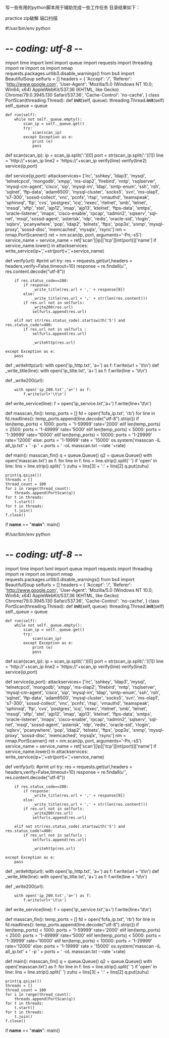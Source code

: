 写一些有用的python脚本用于辅助完成一些工作任务
目录结果如下：








practice
zip破解
端口扫描



#!/usr/bin/env python
# -*- coding: utf-8 -*-

import time
import lxml
import queue
import requests
import threading
import re
import os
import nmap
requests.packages.urllib3.disable_warnings()
from bs4 import BeautifulSoup
selfurls = []
headers = {
            'Accept': '*/*',
            'Referer': 'http://www.google.com',
            'User-Agent': 'Mozilla/5.0 (Windows NT 10.0; Win64; x64) AppleWebKit/537.36 (KHTML, like Gecko) Chrome/79.0.3945.130 Safari/537.36',
            'Cache-Control': 'no-cache',
        }
class PortScan(threading.Thread):
    def __init__(self, queue):
        threading.Thread.__init__(self)
        self._queue = queue

    def run(self):
        while not self._queue.empty():
            scan_ip = self._queue.get()
            try:
                scan(scan_ip)
            except Exception as e:
                print (e)
                pass


def scan(scan_ip):
    ip = scan_ip.split(':')[0]
    port = str(scan_ip.split(':')[1])
    line = 'http://'+scan_ip
    line2 = 'https://'+scan_ip
    verify(line)
    verify(line2)
    service(ip,port)

def service(ip,port):
    attackservices= ['irc', 'sshkey', 'ldap3', 'mysql', 'telnetcpcd', 'mongodb', 'xmpp', 'ms-olap2', 'firebird', 'nntp', 'rsqlserver', 'mysql-cm-agent', 'cisco', 'sip', 'mysql-im', 'ldap', 'smtp-enum', 'ssh', 'rsh', 'sqlnet', 'ftp-data', 'adam6500', 'mysql-cluster', 'socks5', 'svn', 'ms-olap1', 's7-300', 'sossd-collect', 'vnc', 'pcnfs', 'rtsp', 'vmauthd', 'teamspeak', 'sphinxql', 'ftp', 'cvs', 'postgres', 'icq', 'rexec', 'rtelnet', 'smb', 'telnet', 'mssql', 'sftp', 'stel', 'ajp12', 'imap', 'ajp13', 'ktelnet', 'ftps-data', 'smtps', 'oracle-listener', 'imaps', 'cisco-enable', 'rpcap', 'radmin2', 'sqlserv', 'sql-net', 'msql', 'sossd-agent', 'asterisk', 'rdp', 'redis', 'oracle-sid', 'rlogin', 'sqlsrv', 'pcanywhere', 'pop', 'ldap2', 'telnets', 'ftps', 'pop3s', 'snmp', 'mysql-proxy', 'sossd-disc', 'memcached', 'mysqlx', 'rsync']
    nm = nmap.PortScanner()
    ret = nm.scan(ip, port, arguments='-Pn,-sS')
    service_name = service_name = ret['scan'][ip]['tcp'][int(port)]['name']
    if service_name.lower() in attackservices:
        write_service(ip+','+str(port)+','+service_name)

def verify(url):
        #print url
    try:
        res = requests.get(url,headers = headers,verify=False,timeout=10)
        response = re.findall(u'<title>(.*?)</title>', res.content.decode("utf-8"))

        if res.status_code==200:
            if response:
                _write_title(res.url + ',' + response[0])
            else:
                _write_title(res.url + ',' + str(len(res.content)))
            if res.url not in selfurls:
                _write200(res.url)
                selfurls.append(res.url)

        elif not str(res.status_code).startswith('5') and res.status_code!=400:
            if res.url not in selfurls :
                selfurls.append(res.url)

                _writehttp(res.url)

    except Exception as e:
        pass
def _writehttp(url):
        with open('ip_http.txt', 'a+') as f:
            f.write(url + '\t\n')
def _write_title(line):
    with open('ip_tilte.txt', 'a+') as f:
        f.write(line + '\t\n')

def _write200(url):

        with open('ip_200.txt','a+') as f:
            f.write(url+'\t\n')

def write_service(line):
    f = open('ip_service.txt','a+')
    f.write(line+'\t\n')


def masscan_fin():
    temp_ports = []
    fd = open('fofa_ip.txt', 'rb')
    for line in fd.readlines():
        temp_ports.append(line.decode("utf-8").strip())
    if len(temp_ports) < 1000:
        ports = '1-59999'
        rate='2000'
    elif len(temp_ports) < 2500:
        ports = '1-49999'
        rate='5000'
    elif len(temp_ports) < 5000:
        ports = '1-39999'
        rate='10000'
    elif len(temp_ports) < 10000:
        ports = '1-29999'
        rate='12000'
    else:
        ports = '1-19999'
        rate = '15000'
    os.system('masscan -iL all_ip.txt' + ' -p ' + ports + '  -oL masscan.txt --rate '+rate)

def main():
    masscan_fin()
    q = queue.Queue()
    q2 = queue.Queue()
    with open('masscan.txt') as f:
        for line in f:
            lins = line.strip().split(' ')
            if 'open' in line:
                lins = line.strip().split(' ')
                zuhu = lins[3] + ':' + lins[2]
                q.put(zuhu)

    print(q.qsize())
    threads = []
    thread_count = 100
    for i in range(thread_count):
        threads.append(PortScan(q))
    for t in threads:
        t.start()
    for t in threads:
        t.join()
    f.close()

if __name__ == "__main__":
    main()




#!/usr/bin/env python
# -*- coding: utf-8 -*-

import time
import lxml
import queue
import requests
import threading
import re
import os
import nmap
requests.packages.urllib3.disable_warnings()
from bs4 import BeautifulSoup
selfurls = []
headers = {
            'Accept': '*/*',
            'Referer': 'http://www.google.com',
            'User-Agent': 'Mozilla/5.0 (Windows NT 10.0; Win64; x64) AppleWebKit/537.36 (KHTML, like Gecko) Chrome/79.0.3945.130 Safari/537.36',
            'Cache-Control': 'no-cache',
        }
class PortScan(threading.Thread):
    def __init__(self, queue):
        threading.Thread.__init__(self)
        self._queue = queue

    def run(self):
        while not self._queue.empty():
            scan_ip = self._queue.get()
            try:
                scan(scan_ip)
            except Exception as e:
                print (e)
                pass


def scan(scan_ip):
    ip = scan_ip.split(':')[0]
    port = str(scan_ip.split(':')[1])
    line = 'http://'+scan_ip
    line2 = 'https://'+scan_ip
    verify(line)
    verify(line2)
    service(ip,port)

def service(ip,port):
    attackservices= ['irc', 'sshkey', 'ldap3', 'mysql', 'telnetcpcd', 'mongodb', 'xmpp', 'ms-olap2', 'firebird', 'nntp', 'rsqlserver', 'mysql-cm-agent', 'cisco', 'sip', 'mysql-im', 'ldap', 'smtp-enum', 'ssh', 'rsh', 'sqlnet', 'ftp-data', 'adam6500', 'mysql-cluster', 'socks5', 'svn', 'ms-olap1', 's7-300', 'sossd-collect', 'vnc', 'pcnfs', 'rtsp', 'vmauthd', 'teamspeak', 'sphinxql', 'ftp', 'cvs', 'postgres', 'icq', 'rexec', 'rtelnet', 'smb', 'telnet', 'mssql', 'sftp', 'stel', 'ajp12', 'imap', 'ajp13', 'ktelnet', 'ftps-data', 'smtps', 'oracle-listener', 'imaps', 'cisco-enable', 'rpcap', 'radmin2', 'sqlserv', 'sql-net', 'msql', 'sossd-agent', 'asterisk', 'rdp', 'redis', 'oracle-sid', 'rlogin', 'sqlsrv', 'pcanywhere', 'pop', 'ldap2', 'telnets', 'ftps', 'pop3s', 'snmp', 'mysql-proxy', 'sossd-disc', 'memcached', 'mysqlx', 'rsync']
    nm = nmap.PortScanner()
    ret = nm.scan(ip, port, arguments='-Pn,-sS')
    service_name = service_name = ret['scan'][ip]['tcp'][int(port)]['name']
    if service_name.lower() in attackservices:
        write_service(ip+','+str(port)+','+service_name)

def verify(url):
        #print url
    try:
        res = requests.get(url,headers = headers,verify=False,timeout=10)
        response = re.findall(u'<title>(.*?)</title>', res.content.decode("utf-8"))

        if res.status_code==200:
            if response:
                _write_title(res.url + ',' + response[0])
            else:
                _write_title(res.url + ',' + str(len(res.content)))
            if res.url not in selfurls:
                _write200(res.url)
                selfurls.append(res.url)

        elif not str(res.status_code).startswith('5') and res.status_code!=400:
            if res.url not in selfurls :
                selfurls.append(res.url)

                _writehttp(res.url)

    except Exception as e:
        pass
def _writehttp(url):
        with open('ip_http.txt', 'a+') as f:
            f.write(url + '\t\n')
def _write_title(line):
    with open('ip_tilte.txt', 'a+') as f:
        f.write(line + '\t\n')

def _write200(url):

        with open('ip_200.txt','a+') as f:
            f.write(url+'\t\n')

def write_service(line):
    f = open('ip_service.txt','a+')
    f.write(line+'\t\n')


def masscan_fin():
    temp_ports = []
    fd = open('fofa_ip.txt', 'rb')
    for line in fd.readlines():
        temp_ports.append(line.decode("utf-8").strip())
    if len(temp_ports) < 1000:
        ports = '1-59999'
        rate='2000'
    elif len(temp_ports) < 2500:
        ports = '1-49999'
        rate='5000'
    elif len(temp_ports) < 5000:
        ports = '1-39999'
        rate='10000'
    elif len(temp_ports) < 10000:
        ports = '1-29999'
        rate='12000'
    else:
        ports = '1-19999'
        rate = '15000'
    os.system('masscan -iL all_ip.txt' + ' -p ' + ports + '  -oL masscan.txt --rate '+rate)

def main():
    masscan_fin()
    q = queue.Queue()
    q2 = queue.Queue()
    with open('masscan.txt') as f:
        for line in f:
            lins = line.strip().split(' ')
            if 'open' in line:
                lins = line.strip().split(' ')
                zuhu = lins[3] + ':' + lins[2]
                q.put(zuhu)

    print(q.qsize())
    threads = []
    thread_count = 100
    for i in range(thread_count):
        threads.append(PortScan(q))
    for t in threads:
        t.start()
    for t in threads:
        t.join()
    f.close()

if __name__ == "__main__":
    main()






